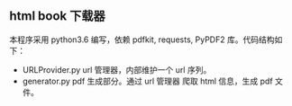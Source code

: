 ## html book 下载器

本程序采用 python3.6 编写，依赖 pdfkit, requests, PyPDF2 库。代码结构如下：

- URLProvider.py url 管理器，内部维护一个 url 序列。
- generator.py pdf 生成部分。通过 url 管理器 爬取 html 信息，生成 pdf 文件。